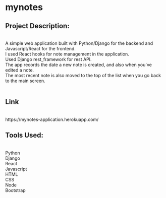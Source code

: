 # mynotes

<h2>Project Description:</h2><br/>
A simple web application built with Python/Django for the backend and Javascript/React for the frontend.<br/>
I used React hooks for note management in the application.<br/>
Used Django rest_framework for rest API.<br/>
The app records the date a new note is created, and also when you've edited a note.<br/>
The most recent note is also moved to the top of the list when you go back to the main screen.<br/>
<br/>
<h2>Link</h2><br/>
https://mynotes-application.herokuapp.com/
<h2>Tools Used:</h2><br/>
Python <br/>
Django <br/>
React <br/>
Javascript <br/>
HTML <br/>
CSS <br/>
Node <br/>
Bootstrap <br/>
